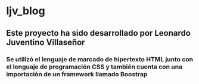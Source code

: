 # ljv_blog
## Este proyecto ha sido desarrollado por Leonardo Juventino Villaseñor

### Se utilizó el lenguaje de marcado de hipertexto HTML junto con el lenguaje de programación CSS y también cuenta con una importación de un framework llamado Boostrap
